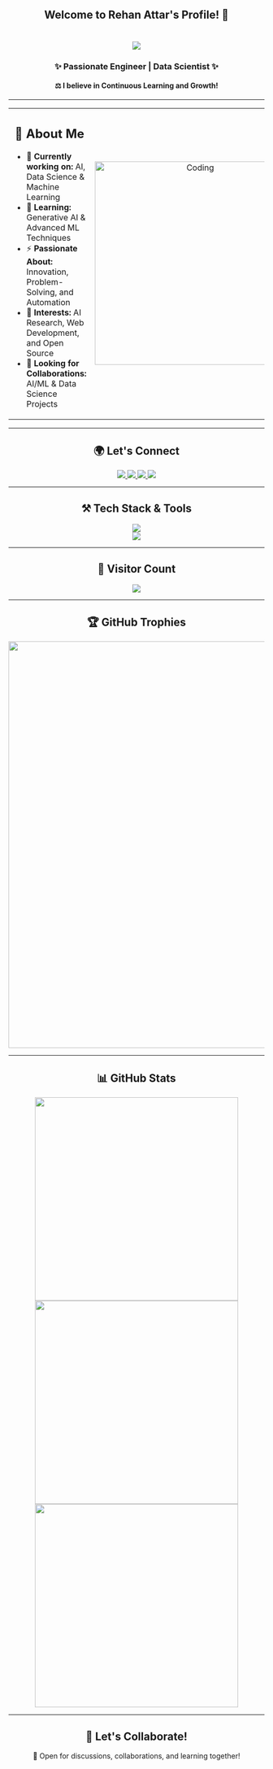 <h2 align="center"> 
  Welcome to Rehan Attar's Profile! 🚀  
</h2>

<h1 align="center">
    <img src="https://readme-typing-svg.herokuapp.com/?font=Righteous&size=35&center=true&vCenter=true&width=500&height=70&duration=4000&lines=Hi+There!+👋;+I'm+Rehan+Attar!;" />
</h1>

<h3 align="center">✨ Passionate Engineer | Data Scientist ✨</h3>
<div align="center">
  <h4>⚖️ I believe in Continuous Learning and Growth! </h4>
</div>

---

<table>
<tr>
<td width="50%">
  
<h2 align="center"> 📝 About Me </h2>

<ul>
  <li> 🔭 <b>Currently working on:</b> AI, Data Science & Machine Learning </li>
  <li> 🌱 <b>Learning:</b> Generative AI & Advanced ML Techniques </li>
  <li> ⚡ <b>Passionate About:</b> Innovation, Problem-Solving, and Automation </li>
  <li> 📌 <b>Interests:</b> AI Research, Web Development, and Open Source </li>
  <li> 🤝 <b>Looking for Collaborations:</b> AI/ML & Data Science Projects </li>
</ul>


</td>
<td width="50%" align="center">
  <img alt="Coding" width="400" src="https://user-images.githubusercontent.com/55389276/140866485-8fb1c876-9a8f-4d6a-98dc-08c4981eaf70.gif">
</td>
</tr>
</table>

---

<h2 align="center"> 🌍 Let's Connect </h2>

<p align="center">
  <a href="mailto:rehanattar6541@gmail.com">
    <img src="https://img.shields.io/badge/Email-D14836?style=for-the-badge&logo=gmail&logoColor=white" />
  </a>
  <a href="https://www.linkedin.com/in/rehan-attar-46a872256">
    <img src="https://img.shields.io/badge/LinkedIn-0A66C2?style=for-the-badge&logo=linkedin&logoColor=white" />
  </a>
  <a href="https://www.instagram.com/rehaan.attar6541?igsh=bWJvdmRIN2I3ZDVq">
    <img src="https://img.shields.io/badge/Instagram-C13584?style=for-the-badge&logo=instagram&logoColor=white" />
  </a>
  <a href="https://yourportfolio.com" target="_blank">
     <img src="https://img.shields.io/badge/Portfolio-FF5722?style=for-the-badge&logo=vercel&logoColor=white" />
  </a>
</p>

---

<h2 align="center"> ⚒️ Tech Stack & Tools </h2>

<p align="center">
  <img src="https://skillicons.dev/icons?i=python,java,javascript,mysql,mongodb,c,cpp" />
  <br>
  <img src="https://skillicons.dev/icons?i=html,css,vscode,github,git,figma" />
</p>


---

<h2 align="center"> 👀 Visitor Count </h2>

<p align="center">
  <img align="center" src="https://visitor-badge.laobi.icu/badge?page_id=Rehan6541.Rehan6541" />
</p>

---

<h2 align="center"> 🏆 GitHub Trophies </h2>

<p align="center">
  <img src="https://github-profile-trophy.vercel.app/?username=Rehan6541&theme=darkhub" width="800"/>
</p>


---

<h2 align="center"> 📊 GitHub Stats </h2>

<p align="center">
  <img src="https://github-readme-stats.vercel.app/api?username=Rehan6541&show_icons=true&locale=en&theme=tokyonight" width="400"/>
  <img src="https://github-readme-streak-stats.herokuapp.com/?user=Rehan6541&theme=tokyonight" width="400"/>
  <img src="https://github-readme-stats.vercel.app/api/top-langs?username=Rehan6541&show_icons=true&locale=en&layout=compact&theme=radical" width="400"/>
</p>

---

<h2 align="center"> 🚀 Let's Collaborate! </h2>

<p align="center">📢 Open for discussions, collaborations, and learning together!</p>
